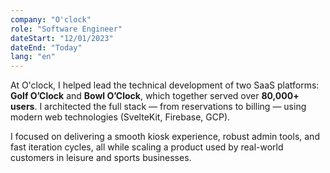 ```yaml
---
company: "O'clock"
role: "Software Engineer"
dateStart: "12/01/2023"
dateEnd: "Today"
lang: "en"
---
```


At O'clock, I helped lead the technical development of two SaaS platforms: **Golf O’Clock** and **Bowl O’Clock**, which together served over **80,000+ users**. I architected the full stack — from reservations to billing — using modern web technologies (SvelteKit, Firebase, GCP).

I focused on delivering a smooth kiosk experience, robust admin tools, and fast iteration cycles, all while scaling a product used by real-world customers in leisure and sports businesses.
